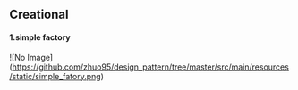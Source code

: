 ## Creational

#### 1.simple factory

![No Image] (https://github.com/zhuo95/design_pattern/tree/master/src/main/resources/static/simple_fatory.png)